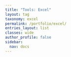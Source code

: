 ```yaml
---
title: "Tools: Excel"
layout: tag
taxonomy: excel
permalink: /portfolio/excel/
entries_layout: list
classes: wide
author_profile: false
sidebar: 
  nav: docs
---
```

